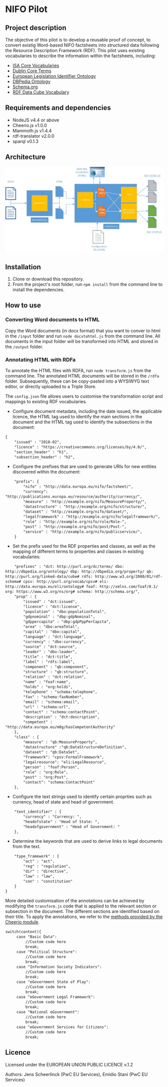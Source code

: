 # NIFO Pilot

## Project description

The objective of this pilot is to develop a reusable proof of concept, to convert existig Word-based NIFO factsheets into structured data following the Resource Description Framework (RDF). This pilot uses existing vocabularies to describe the information within the factsheets, including:

* [ISA Core Vocabularies](https://joinup.ec.europa.eu/page/core-vocabularies)
* [Dublin Core Terms](http://dublincore.org/documents/dcmi-terms/)
* [European Legislation Identifier Ontology](http://publications.europa.eu/mdr/eli/)
* [DBPedia Ontology](http://wiki.dbpedia.org/services-resources/ontology)
* [Schema.org](http://schema.org/)
* [RDF Data Cube Vocabulary](https://www.w3.org/TR/vocab-data-cube/)


## Requirements and dependencies

* NodeJS v4.4 or above
* Cheerio.js v1.0.0
* Mammoth.js v1.4.4
* rdf-translator v2.0.0
* sparql v0.1.3

## Architecture

![Architecture](doc/NIFO-architecture.jpg?raw=true "Title")
## Installation

1. Clone or download this repository.
2. From the project's root folder, run `npm install` from the command line to install the dependencies.

## How to use

### Converting Word documents to HTML

Copy the Word documents (in docx format) that you want to conver to html in the `/input` folder and run `node docxtohtml.js` from the command line.
All documents in the input folder will be transformed into HTML and stored in the `/output` folder.

### Annotating HTML with RDFa

To annotate the HTML files with RDFA, run `node transform.js` from the command line. The annotated HTML documents will be stored in the `/rdfa` folder. Subsequently, these can be copy-pasted into a WYSIWYG text editor, or directly uploaded to a Triple Store.

The `config.json` file allows users to customise the transformation script and mappings to existing RDF vocabularies.

* Configure document metadata, including the date issued, the applicable licence, the HTML tag used to identify the main sections in the document and the HTML tag used to identify the subsections in the document:
```
{
    "issued" : "2018-02",
    "licence" : "https://creativecommons.org/licenses/by/4.0/",
    "section_header" : "h1",
    "subsection_header" : "h2",
```

* Configure the prefixes that are used to generate URIs for new entities discovered within the document:
```
    "prefix": {
        "nifo" : "http://data.europa.eu/nifo/factsheet/",
        "currency": "http://publications.europa.eu/resource/authority/currency/",
        "measure" : "http://example.org/nifo/MeasureProperty/",
        "datastructure" : "http://example.org/nifo/structure/",
        "dataset" : "http://example.org/nifo/dataset/",
        "legalframework" : "http://example.org/nifo/legalframework/",
        "role" : "http://example.org/nifo/role/Role-",
        "post" : "http://example.org/nifo/post/Post-",
        "service" : "http://example.org/nifo/publicservice/",
    }
```

* Set the prefix used for the RDF properties and classes, as well as the mapping of different terms to properties and classes in existing vocabularies:
```
    "prefixes" : "dct: http://purl.org/dc/terms/ dbo: http://dbpedia.org/ontology/ dbp: http://dbpedia.org/property/ qb: http://purl.org/linked-data/cube# rdfs: http://www.w3.org/2000/01/rdf-schema# cpsv: http://purl.org/vocab/cpsv# eli: http://data.europa.eu/eli/ontology# foaf: http://xmlns.com/foaf/0.1/ org: https://www.w3.org/ns/org# schema: http://schema.org/",
    "prop" : {
        "issued" : "dct:issued",
        "licence" : "dct:license",
        "population" : "dbo:populationTotal",
        "gdpnominal" : "dbp:gdpNominal",
        "gdppercapita" : "dbp:gdpPppPerCapita",
        "area" : "dbo:areaTotal",
        "capital" : "dbo:capital",
        "language" : "dct:language",
        "currency" : "dbo:currency",
        "source" : "dct:source",
        "leader" : "dbo:leader",
        "title" : "dct:title",
        "label" : "rdfs:label",
        "component" : "qb:component",
        "structure" : "qb:structure",
        "relation" : "dct:relation",
        "name" : "foaf:name",
        "holds" : "org:holds",
        "telephone" : "schema:telephone",
        "fax" : "schema:faxNumber",
        "email" : "schema:email",
        "url" : "schema:url",
        "contact" : "schema:contactPoint",
        "description" : "dct:description",
        "competent" : "http://data.europa.eu/m8g/hasCompetentAuthority"
    },
    "class" : {
        "measure" : "qb:MeasureProperty",
        "datastructure" :"qb:DataStructureDefinition",
        "dataset" : "qb:DataSet",
        "framework": "cpsv:FormalFramework",
        "legalresource": "eli:LegalResource",
        "person" : "foaf:Person",
        "role" : "org:Role",
        "post" : "org:Post",
        "contact": "schema:ContactPoint"
    },
```

* Configure the text strings used to identify certain proprties such as currency, head of state and head of government. 
```
    "text_identifier" : {
        "currency" : "Currency: ",
        "headofstate" : "Head of State: ",
        "headofgovernment" : "Head of Government: "
    },
```

* Determine the keywords that are used to derive links to legal documents from the text. 
```
    "type_framework" : {
        "act" : "act",
        "reg" : "regulation",
        "dir" : "directive",
        "law" : "law",
        "con" : "constitution"
    }
}
```

More detailed customisation of the annotations can be achieved by modifying the `transform.js` code that is applied to the relevant section or subsection in the document.
The different sections are identified based on their title. To apply the annotations, we refer to the [methods provided by the Cheerio module](https://github.com/cheeriojs/cheerio).
```
switch(content){
     case "Basic Data":
         //Custom code here
         break;
     case "Political Structure":
         //Custom code here
         break;
     case "Information Society Indicators":
         //Custom code here
         break;
     case "eGovernment State of Play":
         //Custom code here
         break;
     case "eGovernment Legal Framework":
         //Custom code here
         break;
     case "National eGovernment":
         //Custom code here
         break;
     case "eGovernment Services for Citizens":
         //Custom code here
         break;
```

## Licence

Licensed under the EUROPEAN UNION PUBLIC LICENCE v.1.2 

Authors: Jens Scheerlinck (PwC EU Services), Emidio Stani (PwC EU Services)